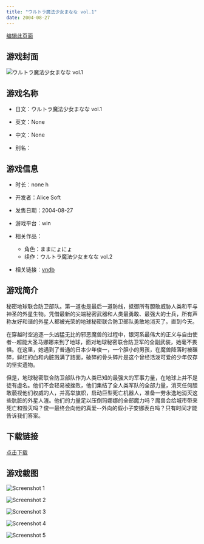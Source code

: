 ```yaml
---
title: "ウルトラ魔法少女まなな vol.1"
date: 2004-08-27
---
```

[编辑此页面](https://github.com/ACG-3/ADV3-source/blob/main/source/_posts/games/RanceVI%20-%E3%82%BC%E3%82%B9%E5%B4%A9%E5%A3%8A-.md)

## 游戏封面

![ウルトラ魔法少女まなな vol.1](https%3A//pan.timero.xyz/onedrive/img_lib_001/RanceVI%20-%E3%82%BC%E3%82%B9%E5%B4%A9%E5%A3%8A-_cover.avif)


## 游戏名称

- 日文：ウルトラ魔法少女まなな vol.1
- 英文：None
- 中文：None

- 别名：


## 游戏信息

- 时长：none h
- 开发者：Alice Soft
- 发售日期：2004-08-27
- 游戏平台：win
- 相关作品：
   - 角色：ままにょにょ
   - 续作：ウルトラ魔法少女まなな vol.2

- 相关链接：[vndb](https://vndb.org/v2036)


## 游戏简介

秘密地球联合防卫部队。第一道也是最后一道防线，抵御所有胆敢威胁人类和平与神圣的外星生物。凭借最新的尖端秘密武器和人类最勇敢、最强大的士兵，所有声称友好和谐的外星人都被光荣的地球秘密联合防卫部队勇敢地消灭了。直到今天。

在穿越时空追逐一头凶猛无比的邪恶魔兽的过程中，银河系最伟大的正义与自由使者--超能大圣马娜娜来到了地球，面对地球秘密联合防卫军的全副武装，她毫不畏惧。在这里，她遇到了普通的日本少年俊一，一个胆小的男孩，在魔兽降落时被碾碎，鲜红的血和内脏溅满了路面，破碎的骨头碎片是这个曾经活泼可爱的少年仅存的坚实遗物。

但是，地球秘密联合防卫部队作为人类已知的最强大的军事力量，在地球上并不是徒有虚名。他们不会轻易被挫败，他们集结了全人类军队的全部力量，消灭任何胆敢藐视他们权威的人，并高举旗帜，启动巨型死亡机器人，准备一劳永逸地消灭这些肮脏的外星人渣。他们的力量足以压倒玛娜娜的全部魔力吗？魔兽会给城市带来死亡和毁灭吗？俊一最终会向他的真爱--外向的假小子安娜表白吗？只有时间才能告诉我们答案。




## 下载链接

[点击下载](https://pan.timero.xyz/onedrive/adv_lib_001/RanceVI%20-%E3%82%BC%E3%82%B9%E5%B4%A9%E5%A3%8A-)


## 游戏截图


![Screenshot 1](https%3A//pan.timero.xyz/onedrive/img_lib_001/RanceVI%20-%E3%82%BC%E3%82%B9%E5%B4%A9%E5%A3%8A-_Screenshot_1.avif)

![Screenshot 2](https%3A//pan.timero.xyz/onedrive/img_lib_001/RanceVI%20-%E3%82%BC%E3%82%B9%E5%B4%A9%E5%A3%8A-_Screenshot_2.avif)

![Screenshot 3](https%3A//pan.timero.xyz/onedrive/img_lib_001/RanceVI%20-%E3%82%BC%E3%82%B9%E5%B4%A9%E5%A3%8A-_Screenshot_3.avif)

![Screenshot 4](https%3A//pan.timero.xyz/onedrive/img_lib_001/RanceVI%20-%E3%82%BC%E3%82%B9%E5%B4%A9%E5%A3%8A-_Screenshot_4.avif)

![Screenshot 5](https%3A//pan.timero.xyz/onedrive/img_lib_001/RanceVI%20-%E3%82%BC%E3%82%B9%E5%B4%A9%E5%A3%8A-_Screenshot_5.avif)

